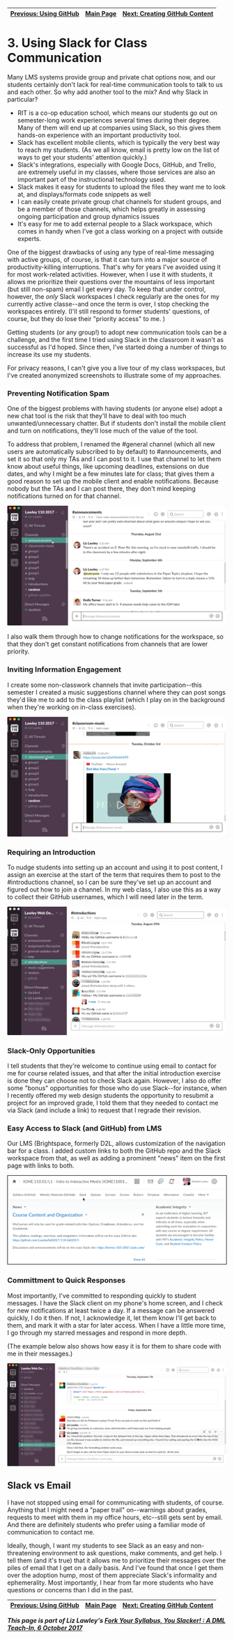 | [Previous: Using GitHub](usingGithub.md) | [Main Page](README.md) | [Next: Creating GitHub Content](creatingGithub.md) |
|--------------------------------|-----------------------------|------------------------|

# 3. Using Slack for Class Communication

Many LMS systems provide group and private chat options now, and our students certainly don't lack for real-time communication tools to talk to us and each other. So why add another tool to the mix? And why Slack in particular?

- RIT is a co-op education school, which means our students go out on semester-long work experiences several times during their degree. Many of them will end up at companies using Slack, so this gives them hands-on experience with an important productivity tool.
- Slack has excellent mobile clients, which is typically the very best way to reach my students. (As we all know, email is pretty low on the list of ways to get your students' attention quickly.)
- Slack's integrations, especially with Google Docs, GitHub, and Trello, are extremely useful in my classes, where those services are also an important part of the instructional technology used. 
- Slack makes it easy for students to upload the files they want me to look at, and displays/formats code snippets as well
- I can easily create private group chat channels for student groups, and be a member of those channels, which helps greatly in assessing ongoing participation and group dynamics issues
- It's easy for me to add external people to a Slack workspace, which comes in handy when I've got a class working on a project with outside experts. 

One of the biggest drawbacks of using any type of real-time messaging with active groups, of course, is that it can turn into a major source of productivity-killing interruptions. That's why for years I've avoided using it for most work-related activities. However, when I use it with students, it allows me prioritize their questions over the mountains of less important (but still non-spam) email I get every day. To keep that under control, however, the *only* Slack workspaces I check regularly are the ones for my currently active classe--and once the term is over, I stop checking the workspaces entirely. (I'll still respond to former students' questions, of course, but they do lose their "priority access" to me. ) 

Getting students (or any group!) to adopt new communication tools can be a challenge, and the first time I tried using Slack in the classroom it wasn't as successful as I'd hoped. Since then, I've started doing a number of things to increase its use my students. 

For privacy reasons, I can't give you a live tour of my class workspaces, but I've created anonymized screenshots to illustrate some of my approaches.

### Preventing Notification Spam
One of the biggest problems with having students (or anyone else) adopt a new chat tool is the risk that they'll have to deal with too much unwanted/unnecessary chatter. But if students don't install the mobile client and turn on notifications, they'll lose much of the value of the tool. 

To address that problem, I renamed the \#general channel (which all new users are automatically subscribed to by default) to \#announcements, and set it so that only my TAs and I can post to it. I use that channel to let them know about useful things, like upcoming deadlines, extensions on due dates, and why I might be a few minutes late for class; that gives them a good reason to set up the mobile client and enable notifications. Because nobody but the TAs and I can post there, they don't mind keeping notifications turned on for that channel. 

![Class announcements channel](images/slack-classroom-announcements.png)

I also walk them through how to change notifications for the workspace, so that they don't get constant notifications from channels that are lower priority. 

### Inviting Information Engagement
I create some non-classwork channels that invite participation--this semester I created a music suggestions channel where they can post songs they'd like me to add to the class playlist (which I play on in the background when they're working on in-class exercises).

![Slack music suggestions](images/slack-classroom-music.png)

### Requiring an Introduction
To nudge students into setting up an account and using it to post content, I assign an exercise at the start of the term that requires them to post to the \#introductions channel, so I can be sure they've set up an account and figured out how to join a channel. In my web class, I also use this as a way to collect their GitHub usernames, which I will need later in the term. 

![Slack intros](images/slack-classroom-intros.png)

### Slack-Only Opportunities
I tell students that they're welcome to continue using email to contact for me for course related issues, and that after the initial introduction exercise is done they can choose not to check Slack again. However, I also do offer some "bonus" opportunities for those who do use Slack--for instance, when I recently offered my web design students the opportunity to resubmit a project for an improved grade, I told them that they needed to contact me via Slack (and include a link) to request that I regrade their revision.

### Easy Access to Slack (and GitHub) from LMS
Our LMS (Brightspace, formerly D2L, allows customization of the navigation bar for a class. I added custom links to both the GitHub repo and the Slack workspace from that, as well as adding a prominent "news" item on the first page with links to both. 

![Slack links in LMS](images/slack-lms-link.png)

### Committment to Quick Responses
Most importantly, I've committed to responding quickly to student messages. I have the Slack client on my phone's home screen, and I check for new notifications at least twice a day. If a message can be answered quickly, I do it then. If not, I acknowledge it, let them know I'll get back to them, and mark it with a star for later access. When I have a little more time, I go through my starred messages and respond in more depth. 

(The example below also shows how easy it is for them to share code with me in their messages.)

![Slack response](images/slack-snippet.png)

## Slack vs Email
I have not stopped using email for communicating with students, of course. Anything that I might need a "paper trail" on--warnings about grades, requests to meet with them in my office hours, etc--still gets sent by email. And there are definitely students who prefer using a familiar mode of communication to contact me. 

Ideally, though, I want my students to see Slack as an easy and non-threatening environment to ask questions, make comments, and get help. I tell them (and it's true) that it allows me to prioritize their messages over the piles of email that I get on a daily basis. And I've found that once I get them over the adoption hump, most of them appreciate Slack's informality and ephemerality. Most importantly, I hear from far more students who have questions or concerns than I did in the past. 

| [Previous: Using GitHub](usingGithub.md) | [Main Page](README.md) | [Next: Creating GitHub Content](creatingGithub.md) |
|--------------------------------|-----------------------------|------------------------|

***This page is part of Liz Lawley's [Fork Your Syllabus, You Slacker! : A DML Teach-In, 6 October 2017](https://dml2017.sched.com/event/0f03a40b042cc1a6f4e73a78a62d0305)***
